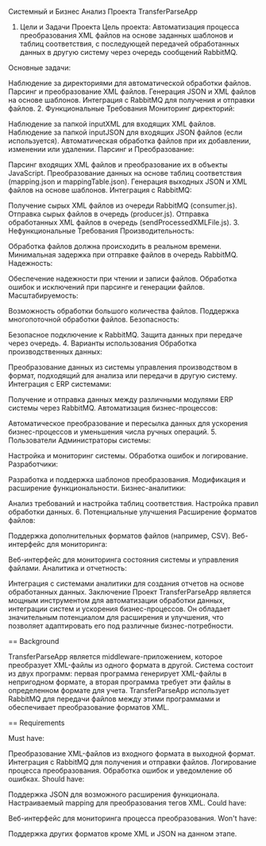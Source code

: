 Системный и Бизнес Анализ Проекта TransferParseApp
1. Цели и Задачи Проекта
Цель проекта: Автоматизация процесса преобразования XML файлов на основе заданных шаблонов и таблиц соответствия, с последующей передачей обработанных данных в другую систему через очередь сообщений RabbitMQ.

Основные задачи:

Наблюдение за директориями для автоматической обработки файлов.
Парсинг и преобразование XML файлов.
Генерация JSON и XML файлов на основе шаблонов.
Интеграция с RabbitMQ для получения и отправки файлов.
2. Функциональные Требования
Мониторинг директорий:

Наблюдение за папкой inputXML для входящих XML файлов.
Наблюдение за папкой inputJSON для входящих JSON файлов (если используется).
Автоматическая обработка файлов при их добавлении, изменении или удалении.
Парсинг и Преобразование:

Парсинг входящих XML файлов и преобразование их в объекты JavaScript.
Преобразование данных на основе таблиц соответствия (mapping.json и mappingTable.json).
Генерация выходных JSON и XML файлов на основе шаблонов.
Интеграция с RabbitMQ:

Получение сырых XML файлов из очереди RabbitMQ (consumer.js).
Отправка сырых файлов в очередь (producer.js).
Отправка обработанных XML файлов в очередь (sendProcessedXMLFile.js).
3. Нефункциональные Требования
Производительность:

Обработка файлов должна происходить в реальном времени.
Минимальная задержка при отправке файлов в очередь RabbitMQ.
Надежность:

Обеспечение надежности при чтении и записи файлов.
Обработка ошибок и исключений при парсинге и генерации файлов.
Масштабируемость:

Возможность обработки большого количества файлов.
Поддержка многопоточной обработки файлов.
Безопасность:

Безопасное подключение к RabbitMQ.
Защита данных при передаче через очередь.
4. Варианты использования
Обработка производственных данных:

Преобразование данных из системы управления производством в формат, подходящий для анализа или передачи в другую систему.
Интеграция с ERP системами:

Получение и отправка данных между различными модулями ERP системы через RabbitMQ.
Автоматизация бизнес-процессов:

Автоматическое преобразование и пересылка данных для ускорения бизнес-процессов и уменьшения числа ручных операций.
5. Пользователи
Администраторы системы:

Настройка и мониторинг системы.
Обработка ошибок и логирование.
Разработчики:

Разработка и поддержка шаблонов преобразования.
Модификация и расширение функциональности.
Бизнес-аналитики:

Анализ требований и настройка таблиц соответствия.
Настройка правил обработки данных.
6. Потенциальные улучшения
Расширение форматов файлов:

Поддержка дополнительных форматов файлов (например, CSV).
Веб-интерфейс для мониторинга:

Веб-интерфейс для мониторинга состояния системы и управления файлами.
Аналитика и отчетность:

Интеграция с системами аналитики для создания отчетов на основе обработанных данных.
Заключение
Проект TransferParseApp является мощным инструментом для автоматизации обработки данных, интеграции систем и ускорения бизнес-процессов. Он обладает значительным потенциалом для расширения и улучшения, что позволяет адаптировать его под различные бизнес-потребности.


== Background

TransferParseApp является middleware-приложением, которое преобразует XML-файлы из одного формата в другой. Система состоит из двух программ: первая программа генерирует XML-файлы в непригодном формате, а вторая программа требует эти файлы в определенном формате для учета. TransferParseApp использует RabbitMQ для передачи файлов между этими программами и обеспечивает преобразование форматов XML.

== Requirements

Must have:

Преобразование XML-файлов из входного формата в выходной формат.
Интеграция с RabbitMQ для получения и отправки файлов.
Логирование процесса преобразования.
Обработка ошибок и уведомление об ошибках.
Should have:

Поддержка JSON для возможного расширения функционала.
Настраиваемый mapping для преобразования тегов XML.
Could have:

Веб-интерфейс для мониторинга процесса преобразования.
Won't have:

Поддержка других форматов кроме XML и JSON на данном этапе.
